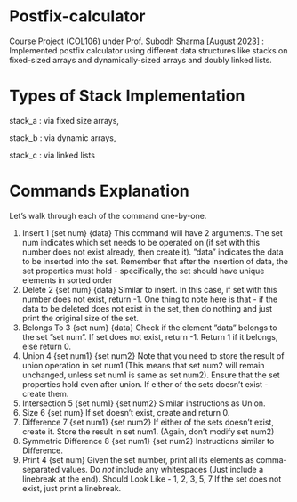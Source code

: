# Postfix-calculator
Course Project (COL106) under Prof. Subodh Sharma [August 2023] : Implemented postfix calculator using different data structures like stacks on fixed-sized arrays and dynamically-sized arrays and doubly linked lists.
# Types of Stack Implementation
stack_a : via fixed size arrays,

stack_b : via dynamic arrays,

stack_c : via linked lists
# Commands Explanation
Let’s walk through each of the command one-by-one.
1) Insert
1 {set num} {data}
This command will have 2 arguments. The set num indicates which set needs
to be operated on (if set with this number does not exist already, then create
it). ”data” indicates the data to be inserted into the set. Remember that after
the insertion of data, the set properties must hold - specifically, the set should
have unique elements in sorted order
2) Delete
2 {set num} {data}
Similar to insert. In this case, if set with this number does not exist, return
-1. One thing to note here is that - if the data to be deleted does not exist in
the set, then do nothing and just print the original size of the set.
3) Belongs To
3 {set num} {data}
Check if the element ”data” belongs to the set ”set num”. If set does not
exist, return -1. Return 1 if it belongs, else return 0.
4) Union
4 {set num1} {set num2}
Note that you need to store the result of union operation in set num1
(This means that set num2 will remain unchanged, unless set num1 is same
as set num2). Ensure that the set properties hold even after union. If either of
the sets doesn’t exist - create them.
5) Intersection
5 {set num1} {set num2}
Similar instructions as Union.
6) Size
6 {set num}
If set doesn’t exist, create and return 0.
7) Difference
7 {set num1} {set num2}
If either of the sets doesn’t exist, create it. Store the result in set num1.
(Again, don’t modify set num2)
8) Symmetric Difference
8 {set num1} {set num2}
Instructions similar to Difference.
9) Print
4 {set num}
Given the set number, print all its elements as comma-separated values. Do
*not* include any whitespaces (Just include a linebreak at the end). Should
Look Like -
1, 2, 3, 5, 7
If the set does not exist, just print a linebreak.
